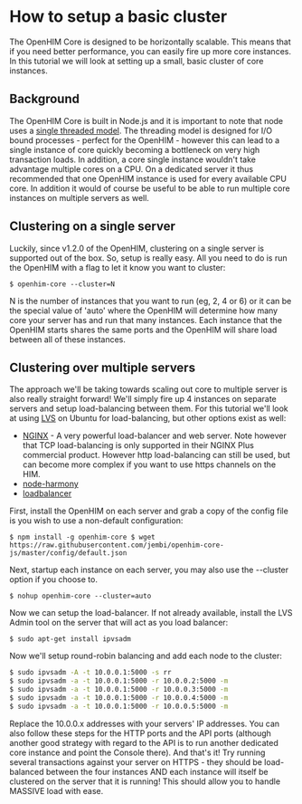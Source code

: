 How to setup a basic cluster
============================

The OpenHIM Core is designed to be horizontally scalable. This means that if you need better performance, you can easily fire up more core instances. In this tutorial we will look at setting up a small, basic cluster of core instances.

## Background

The OpenHIM Core is built in Node.js and it is important to note that node uses a [single threaded model](http://blog.mixu.net/2011/02/01/understanding-the-node-js-event-loop/). The threading model is designed for I/O bound processes - perfect for the OpenHIM - however this can lead to a single instance of core quickly becoming a bottleneck on very high transaction loads. In addition, a core single instance wouldn't take advantage multiple cores on a CPU. On a dedicated server it thus recommended that one OpenHIM instance is used for every available CPU core. In addition it would of course be useful to be able to run multiple core instances on multiple servers as well.

## Clustering on a single server

Luckily, since v1.2.0 of the OpenHIM, clustering on a single server is supported out of the box. So, setup is really easy. All you need to do is run the OpenHIM with a flag to let it know you want to cluster:

`$ openhim-core --cluster=N`

N is the number of instances that you want to run (eg, 2, 4 or 6) or it can be the special value of 'auto' where the OpenHIM will determine how many core your server has and run that many instances. Each instance that the OpenHIM starts shares the same ports and the OpenHIM will share load between all of these instances.

## Clustering over multiple servers

The approach we'll be taking towards scaling out core to multiple server is also really straight forward! We'll simply fire up 4 instances on separate servers and setup load-balancing between them. For this tutorial we'll look at using [LVS](http://www.linuxvirtualserver.org/) on Ubuntu for load-balancing, but other options exist as well:

*   [NGINX](http://nginx.com/) - A very powerful load-balancer and web server. Note however that TCP load-balancing is only supported in their NGINX Plus commercial product. However http load-balancing can still be used, but can become more complex if you want to use https channels on the HIM.
*   [node-harmony](https://www.npmjs.com/package/node-harmony)
*   [loadbalancer](https://www.npmjs.com/package/loadbalancer)

First, install the OpenHIM on each server and grab a copy of the config file is you wish to use a non-default configuration:

`$ npm install -g openhim-core $ wget https://raw.githubusercontent.com/jembi/openhim-core-js/master/config/default.json`

Next, startup each instance on each server, you may also use the --cluster option if you choose to.

`$ nohup openhim-core --cluster=auto`

Now we can setup the load-balancer. If not already available, install the LVS Admin tool on the server that will act as you load balancer:

`$ sudo apt-get install ipvsadm`

Now we'll setup round-robin balancing and add each node to the cluster:

```sh
$ sudo ipvsadm -A -t 10.0.0.1:5000 -s rr
$ sudo ipvsadm -a -t 10.0.0.1:5000 -r 10.0.0.2:5000 -m
$ sudo ipvsadm -a -t 10.0.0.1:5000 -r 10.0.0.3:5000 -m
$ sudo ipvsadm -a -t 10.0.0.1:5000 -r 10.0.0.4:5000 -m
$ sudo ipvsadm -a -t 10.0.0.1:5000 -r 10.0.0.5:5000 -m
```

Replace the 10.0.0.x addresses with your servers' IP addresses. You can also follow these steps for the HTTP ports and the API ports (although another good strategy with regard to the API is to run another dedicated core instance and point the Console there). And that's it! Try running several transactions against your server on HTTPS - they should be load-balanced between the four instances AND each instance will itself be clustered on the server that it is running! This should allow you to handle MASSIVE load with ease.